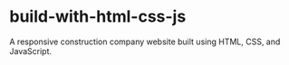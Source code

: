 # build-with-html-css-js
 A responsive construction company website built using HTML, CSS, and JavaScript.
